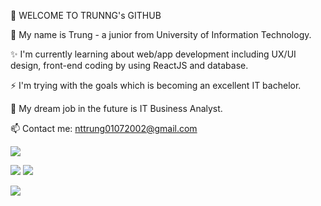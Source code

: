 

<!--### Hi there 👋
**trunng/trunng** is a ✨ _special_ ✨ repository because its `README.md` (this file) appears on your GitHub profile.

Here are some ideas to get you started:

- 🔭 I’m currently working on ...
- 🌱 I’m currently learning ...
- 👯 I’m looking to collaborate on ...
- 🤔 I’m looking for help with ...
- 💬 Ask me about ...
- 📫 How to reach me: ...
- 😄 Pronouns: ...
- ⚡ Fun fact: ...
-->

👋 WELCOME TO TRUNNG's GITHUB

🔭 My name is Trung - a junior from University of Information Technology.

✨ I'm currently learning about web/app development including UX/UI design, front-end coding by using ReactJS and database.

⚡ I'm trying with the goals which is becoming an excellent IT bachelor.

🌱 My dream job in the future is IT Business Analyst.

📫 Contact me: nttrung01072002@gmail.com

![](https://komarev.com/ghpvc/?username=your-github-username&label=PROFILE+VIEWS)

![](http://github-profile-summary-cards.vercel.app/api/cards/stats?username=trunng&theme=github)
![](http://github-profile-summary-cards.vercel.app/api/cards/repos-per-language?username=trunng&theme=github)

![](http://github-profile-summary-cards.vercel.app/api/cards/profile-details?username=trunng&theme=github)
